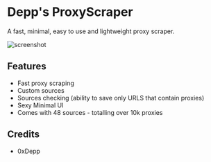 # Depp's ProxyScraper
A fast, minimal, easy to use and lightweight proxy scraper.

![screenshot](https://i.imgur.com/5snaXPw.png)

## Features
- Fast proxy scraping
- Custom sources
- Sources checking (ability to save only URLS that contain proxies)
- Sexy Minimal UI
- Comes with 48 sources - totalling over 10k proxies

## Credits
- 0xDepp
